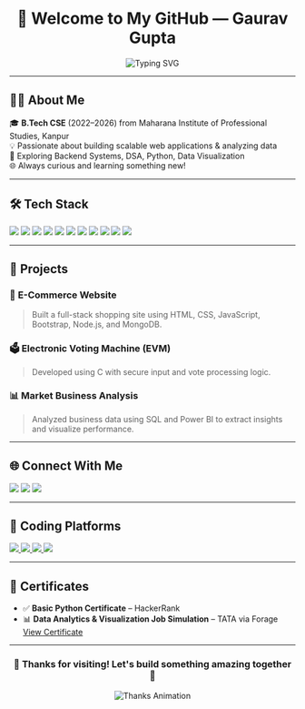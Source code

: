 <h1 align="center">
  👋 Welcome to My GitHub — Gaurav Gupta
</h1>

<p align="center">
  <img src="https://readme-typing-svg.demolab.com?font=Fira+Code&duration=3000&pause=500&color=58A6FF&center=true&vCenter=true&width=435&lines=Full+Stack+Web+Developer;Python+%7C+JavaScript+%7C+C%2FC%2B%2B;Passionate+Problem+Solver+%F0%9F%A4%96;Lifelong+Learner+%F0%9F%92%AB" alt="Typing SVG" />
</p>

---

## 🧑‍💻 About Me

🎓 **B.Tech CSE** (2022–2026) from Maharana Institute of Professional Studies, Kanpur  
💡 Passionate about building scalable web applications & analyzing data  
🧠 Exploring Backend Systems, DSA, Python, Data Visualization  
🌐 Always curious and learning something new!

---

## 🛠️ Tech Stack

<p align="left">
  <img src="https://img.shields.io/badge/Python-3776AB?style=flat&logo=python&logoColor=white" />
  <img src="https://img.shields.io/badge/C%2B%2B-00599C?style=flat&logo=c%2B%2B&logoColor=white" />
  <img src="https://img.shields.io/badge/Java-007396?style=flat&logo=java&logoColor=white" />
  <img src="https://img.shields.io/badge/JavaScript-F7DF1E?style=flat&logo=javascript&logoColor=black" />
  <img src="https://img.shields.io/badge/HTML5-E34F26?style=flat&logo=html5&logoColor=white" />
  <img src="https://img.shields.io/badge/CSS3-1572B6?style=flat&logo=css3&logoColor=white" />
  <img src="https://img.shields.io/badge/Node.js-339933?style=flat&logo=node.js&logoColor=white" />
  <img src="https://img.shields.io/badge/MySQL-4479A1?style=flat&logo=mysql&logoColor=white" />
  <img src="https://img.shields.io/badge/Power%20BI-F2C811?style=flat&logo=powerbi&logoColor=black" />
  <img src="https://img.shields.io/badge/Linux-FCC624?style=flat&logo=linux&logoColor=black" />
  <img src="https://img.shields.io/badge/GitHub-181717?style=flat&logo=github&logoColor=white" />
</p>

---

## 📂 Projects

### 🛒 **E-Commerce Website**
> Built a full-stack shopping site using HTML, CSS, JavaScript, Bootstrap, Node.js, and MongoDB.

### 🗳️ **Electronic Voting Machine (EVM)**
> Developed using C with secure input and vote processing logic.

### 📊 **Market Business Analysis**
> Analyzed business data using SQL and Power BI to extract insights and visualize performance.

---

## 🌐 Connect With Me

<p align="left">
  <a href="mailto:gauravgp24x7@gmail.com"><img src="https://img.shields.io/badge/Email-D14836?style=flat&logo=gmail&logoColor=white" /></a>
  <a href="https://www.linkedin.com/in/gaurav-g-342a71339" target="_blank"><img src="https://img.shields.io/badge/LinkedIn-0A66C2?style=flat&logo=linkedin&logoColor=white" /></a>
  <a href="https://www.hackerrank.com/profile/gauravgp24x73" target="_blank"><img src="https://img.shields.io/badge/HackerRank-2EC866?style=flat&logo=hackerrank&logoColor=white" /></a>
</p>

---

## 🧠 Coding Platforms

<p align="left">
  <a href="https://leetcode.com/" target="_blank">
    <img src="https://img.shields.io/badge/LeetCode-FFA116?style=flat&logo=leetcode&logoColor=black" />
  </a>
  <a href="https://auth.geeksforgeeks.org/user/" target="_blank">
    <img src="https://img.shields.io/badge/GeeksforGeeks-0F9D58?style=flat&logo=geeksforgeeks&logoColor=white" />
  </a>
  <a href="https://www.hackerrank.com/profile/gauravgp24x73" target="_blank">
    <img src="https://img.shields.io/badge/HackerRank-2EC866?style=flat&logo=hackerrank&logoColor=white" />
  </a>
  <a href="https://github.com/" target="_blank">
    <img src="https://img.shields.io/badge/GitHub-100000?style=flat&logo=github&logoColor=white" />
  </a>
</p>

---

## 📜 Certificates

- ✅ **Basic Python Certificate** – HackerRank  
- 📊 **Data Analytics & Visualization Job Simulation** – TATA via Forage  
  [View Certificate](https://forage-uploads-prod.s3.amazonaws.com/completion-certificates/T6kdcdKSTfg2aotxT/hzmoNKtzvAzXsEqx8_T6kdcdKSTfg2aotxT_HbFNmFM8GNmpCRnxD_1732385352867_completion_certificate.pdf)

---

<h3 align="center">
  🚀 Thanks for visiting! Let's build something amazing together 🙌
</h3>

<p align="center">
  <img src="https://readme-typing-svg.demolab.com?font=Fira+Code&duration=3000&pause=800&color=35F1AE&center=true&vCenter=true&width=435&lines=Thank+you+for+visiting!;Keep+learning+%26+growing+🌱;Happy+coding+👨‍💻" alt="Thanks Animation" />
</p>
